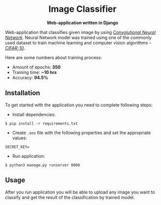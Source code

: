 <div align="center">
  <h1>Image Classifier</h1>

  <p>
    <b>Web-application written in Django</b>
  </p>
</div>

Web-application that classifies given image by using *[Convolutional Neural Network](https://en.wikipedia.org/wiki/Convolutional_neural_network)*. Neural Network model was trained using one of the commonly used dataset to train machine learning and computer vision algorithms – *[CIFAR-10](https://en.wikipedia.org/wiki/CIFAR-10)*.

Here are some numbers about training process:
- Amount of epochs: **350**
- Training time: **~10 hrs**
- Accuracy: **94.5%**

## Installation

To get started with the application you need to complete following steps:

- Install dependencies:

```shell
$ pip install -r requirements.txt
```

- Create `.env` file with the following properties and set the appropriate values:

```
SECRET_KEY=
```

- Run application:

```shell
$ python3 manage.py runserver 8000
```

## Usage

After you run application you will be able to upload any image you want to classify and get the result of the classification by trained model. 
